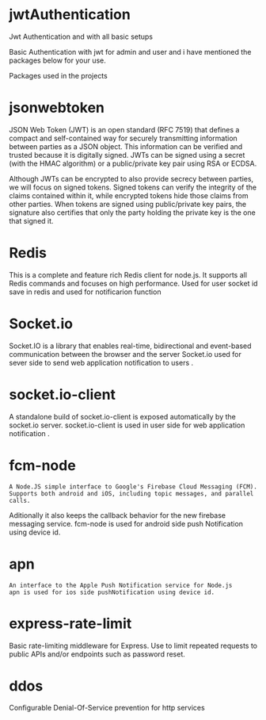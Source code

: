 # jwtAuthentication
Jwt Authentication and with all basic setups 

Basic Authentication with jwt for admin and user and i have mentioned the packages below for your use.

Packages used in the projects

# jsonwebtoken

  JSON Web Token (JWT) is an open standard (RFC 7519) that defines a compact and self-contained way for securely transmitting information between parties as a JSON object. This information can be verified and trusted because it is digitally signed. JWTs can be signed using a secret (with the HMAC algorithm) or a public/private key pair using RSA or ECDSA.

Although JWTs can be encrypted to also provide secrecy between parties, we will focus on signed tokens. Signed tokens can verify the integrity of the claims contained within it, while encrypted tokens hide those claims from other parties. When tokens are signed using public/private key pairs, the signature also certifies that only the party holding the private key is the one that signed it.

# Redis

  This is a complete and feature rich Redis client for node.js. It supports all Redis commands and focuses on high performance.
  Used for user socket id save in redis and used for notificarion function
  
# Socket.io

  Socket.IO is a library that enables real-time, bidirectional and event-based communication between the browser and the server
  Socket.io used for sever side to send web application notification to  users .
  
# socket.io-client

   A standalone build of socket.io-client is exposed automatically by the socket.io server.
   socket.io-client is used in user side for web application notification .
   
# fcm-node

    A Node.JS simple interface to Google's Firebase Cloud Messaging (FCM). Supports both android and iOS, including topic messages, and parallel calls.
Aditionally it also keeps the callback behavior for the new firebase messaging service.
    fcm-node is used for android side push Notification using device id.

# apn
    An interface to the Apple Push Notification service for Node.js
    apn is used for ios side pushNotification using device id.
    
# express-rate-limit

   Basic rate-limiting middleware for Express. Use to limit repeated requests to public APIs and/or endpoints such as password reset.
   
# ddos

   Configurable Denial-Of-Service prevention for http services





